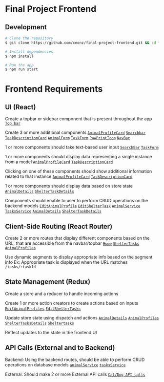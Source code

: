 # Final Project Frontend

## Development

```bash
# Clone the repository
$ git clone https://github.com/ceonz/final-project-frontend.git && cd final-project-frontend

# Install dependencies
$ npm install

# Run the app
$ npm run start
```

# Frontend Requirements
## UI (React)
  Create a topbar or sidebar component that is present throughout the app
    [`Top bar`](https://github.com/ceonz/final-project-frontend/blob/21670d5dd4751d807844cf5a5e2ccdaa6ecb04d7/src/components/Navbar.js#L1-L23)

  Create 3 or more additional components
    [`AnimalProfileCard`](https://github.com/ceonz/final-project-frontend/blob/21670d5dd4751d807844cf5a5e2ccdaa6ecb04d7/src/components/AnimalProfileCard.js#L1-L30)
    [`Searchbar`](https://github.com/ceonz/final-project-frontend/blob/21670d5dd4751d807844cf5a5e2ccdaa6ecb04d7/src/components/Search.js#L1-L29)
    [`TaskDescriptionCard`](https://github.com/ceonz/final-project-frontend/blob/21670d5dd4751d807844cf5a5e2ccdaa6ecb04d7/src/components/TaskDescriptionCard.js#L1-L45)
    [`AnimalForm`](https://github.com/ceonz/final-project-frontend/blob/21670d5dd4751d807844cf5a5e2ccdaa6ecb04d7/src/components/AnimalForm.js#L1-L350)
    [`TaskForm`](https://github.com/ceonz/final-project-frontend/blob/21670d5dd4751d807844cf5a5e2ccdaa6ecb04d7/src/components/TaskForm.js#L1-L230)
    [`PawPrintIcon`](https://github.com/ceonz/final-project-frontend/blob/21670d5dd4751d807844cf5a5e2ccdaa6ecb04d7/src/components/PawPrintIcon.js#L1-L21)
    [`NavBar`](https://github.com/ceonz/final-project-frontend/blob/21670d5dd4751d807844cf5a5e2ccdaa6ecb04d7/src/components/Navbar.js#L1-L23)

  1 or more components should take text-based user input
    [`SearchBar`](https://github.com/ceonz/final-project-frontend/blob/21670d5dd4751d807844cf5a5e2ccdaa6ecb04d7/src/components/Search.js#L1-L29)
    [`TaskForm`](https://github.com/ceonz/final-project-frontend/blob/21670d5dd4751d807844cf5a5e2ccdaa6ecb04d7/src/components/TaskForm.js#L1-L230)

  1 or more components should display data representing a single instance from a model
    [`AnimalProfileCard`](https://github.com/ceonz/final-project-frontend/blob/21670d5dd4751d807844cf5a5e2ccdaa6ecb04d7/src/components/AnimalProfileCard.js#L1-L30)
    [`TaskDescriptionCard`](https://github.com/ceonz/final-project-frontend/blob/21670d5dd4751d807844cf5a5e2ccdaa6ecb04d7/src/components/TaskDescriptionCard.js#L1-L45)

  Clicking on one of these components should show additional information related to that instance
    [`AnimalProfileCard`](https://github.com/ceonz/final-project-frontend/blob/21670d5dd4751d807844cf5a5e2ccdaa6ecb04d7/src/components/AnimalProfileCard.js#L1-L30)
    [`TaskDescriptionCard`](https://github.com/ceonz/final-project-frontend/blob/21670d5dd4751d807844cf5a5e2ccdaa6ecb04d7/src/components/TaskDescriptionCard.js#L1-L45)

  1 or more components should display data based on store state
    [`AnimalDetails`](https://github.com/ceonz/final-project-frontend/blob/21670d5dd4751d807844cf5a5e2ccdaa6ecb04d7/src/pages/AnimalDetails.js#L30-L108)
    [`ShelterTaskDetails`](https://github.com/ceonz/final-project-frontend/blob/21670d5dd4751d807844cf5a5e2ccdaa6ecb04d7/src/pages/ShelterTaskDetails.js#L56-L157)

  Components should enable to user to perform CRUD operations on the backend models
    [`EditAnimalProfile`](https://github.com/ceonz/final-project-frontend/blob/21670d5dd4751d807844cf5a5e2ccdaa6ecb04d7/src/pages/EditAnimalProfile.js#L1-L55)
    [`EditShelterTask`](https://github.com/ceonz/final-project-frontend/blob/21670d5dd4751d807844cf5a5e2ccdaa6ecb04d7/src/pages/EditShelterTask.js#L1-L72)
    [`AnimalService`](https://github.com/ceonz/final-project-frontend/blob/21670d5dd4751d807844cf5a5e2ccdaa6ecb04d7/src/services/animalService.js#L1-L80)
    [`TasksService`](https://github.com/ceonz/final-project-frontend/blob/21670d5dd4751d807844cf5a5e2ccdaa6ecb04d7/src/services/tasksService.js#L1-L80)
    [`AnimalDetails`](https://github.com/ceonz/final-project-frontend/blob/21670d5dd4751d807844cf5a5e2ccdaa6ecb04d7/src/pages/AnimalDetails.js#L30-L108)
    [`ShelterTaskDetails`](https://github.com/ceonz/final-project-frontend/blob/21670d5dd4751d807844cf5a5e2ccdaa6ecb04d7/src/pages/ShelterTaskDetails.js#L56-L157)

## Client-Side Routing (React Router)
  Create 2 or more routes that display different components based on the URL, that are accessible from the navbar/topbar
    [`Home`](https://github.com/ceonz/final-project-frontend/blob/21670d5dd4751d807844cf5a5e2ccdaa6ecb04d7/src/pages/Home.js#L1-L75)
    [`ShelterTasks`](https://github.com/ceonz/final-project-frontend/blob/21670d5dd4751d807844cf5a5e2ccdaa6ecb04d7/src/pages/ShelterTasks.js#L1-L60)
    [`AnimalProfiles`](https://github.com/ceonz/final-project-frontend/blob/21670d5dd4751d807844cf5a5e2ccdaa6ecb04d7/src/pages/AnimalProfiles.js#L1-L63)

  Use dynamic segments to display appropriate info based on the segment info
  Ex: Appropriate task is displayed when the URL matches `/tasks/:taskId`

## State Management (Redux)
  Create a store and a reducer to handle incoming actions

  Create 1 or more action creators to create actions based on inputs
    [`EditAnimalProfiles`](https://github.com/ceonz/final-project-frontend/blob/21670d5dd4751d807844cf5a5e2ccdaa6ecb04d7/src/pages/EditAnimalProfile.js#L12-L55)
    [`EditShelterTasks`](https://github.com/ceonz/final-project-frontend/blob/21670d5dd4751d807844cf5a5e2ccdaa6ecb04d7/src/pages/EditShelterTask.js#L13-L72)

  Update store state using dispatch and actions
    [`AnimalDetails`](https://github.com/ceonz/final-project-frontend/blob/21670d5dd4751d807844cf5a5e2ccdaa6ecb04d7/src/pages/AnimalDetails.js#L30-L43)
    [`AnimalProfiles`](https://github.com/ceonz/final-project-frontend/blob/21670d5dd4751d807844cf5a5e2ccdaa6ecb04d7/src/pages/AnimalProfiles.js#L8-L24)
    [`ShelterTasksDetails`](https://github.com/ceonz/final-project-frontend/blob/21670d5dd4751d807844cf5a5e2ccdaa6ecb04d7/src/pages/ShelterTaskDetails.js#L56-L70)
    [`Sheltertasks`](https://github.com/ceonz/final-project-frontend/blob/21670d5dd4751d807844cf5a5e2ccdaa6ecb04d7/src/pages/ShelterTasks.js#L8-L14)

  Reflect updates to the state in the frontend UI

## API Calls (External and to Backend)
  Backend: Using the backend routes, should be able to perform CRUD operations on database models
    [`animalService`](https://github.com/ceonz/final-project-frontend/blob/21670d5dd4751d807844cf5a5e2ccdaa6ecb04d7/src/services/animalService.js#L1-L80)
    [`tasksService`](https://github.com/ceonz/final-project-frontend/blob/21670d5dd4751d807844cf5a5e2ccdaa6ecb04d7/src/services/tasksService.js#L1-L80)

  External: Should make 2 or more External API calls
    [`Cat/Dog API calls`](https://github.com/ceonz/final-project-frontend/blob/21670d5dd4751d807844cf5a5e2ccdaa6ecb04d7/src/components/AnimalForm.js#L101-L123)
